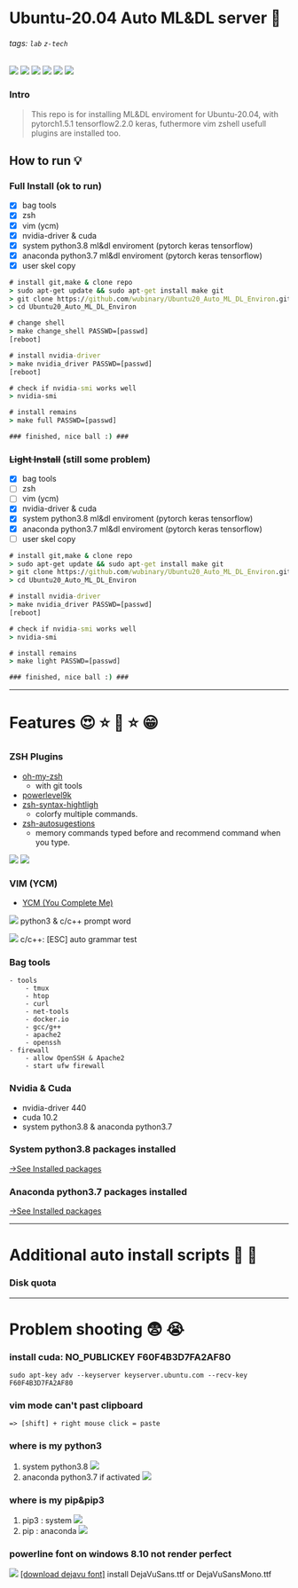 # Ubuntu-20.04 Auto ML&DL server 💪

###### tags: `lab` `z-tech`
![](https://img.shields.io/static/v1?label=Ubuntu&message=20.04&color=purple)
![](https://img.shields.io/static/v1?label=python&message=3.7|3.8&color=blue)
![](https://img.shields.io/static/v1?label=pytorch&message=1.5&color=orange)
![](https://img.shields.io/static/v1?label=tensorflow&message=2.2.0&color=orange)
![](https://img.shields.io/static/v1?label=shell&message=zsh&color=green)
![](https://img.shields.io/static/v1?label=shell&message=vim&color=green)

### Intro
>This repo is for installing ML&DL enviroment for Ubuntu-20.04, with pytorch1.5.1 tensorflow2.2.0 keras, futhermore vim zshell usefull plugins are installed too.

## How to run 💡
### Full Install (ok to run)
- [x] bag tools
- [x] zsh
- [x] vim (ycm)
- [x] nvidia-driver & cuda
- [x] system python3.8 ml&dl enviroment (pytorch keras tensorflow)
- [x] anaconda python3.7 ml&dl enviroment (pytorch keras tensorflow)
- [x] user skel copy
```cmd
# install git,make & clone repo
> sudo apt-get update && sudo apt-get install make git
> git clone https://github.com/wubinary/Ubuntu20_Auto_ML_DL_Environ.git
> cd Ubuntu20_Auto_ML_DL_Environ

# change shell
> make change_shell PASSWD=[passwd]
[reboot]

# install nvidia-driver
> make nvidia_driver PASSWD=[passwd]
[reboot]

# check if nvidia-smi works well
> nvidia-smi

# install remains
> make full PASSWD=[passwd]  

### finished, nice ball :) ###
``` 
### ~~Light Install~~ (still some problem)
- [x] bag tools
- [ ] zsh
- [ ] vim (ycm)
- [x] nvidia-driver & cuda
- [x] system python3.8 ml&dl enviroment (pytorch keras tensorflow)
- [x] anaconda python3.7 ml&dl enviroment (pytorch keras tensorflow)
- [ ] user skel copy
```cmd
# install git,make & clone repo
> sudo apt-get update && sudo apt-get install make git
> git clone https://github.com/wubinary/Ubuntu20_Auto_ML_DL_Environ.git
> cd Ubuntu20_Auto_ML_DL_Environ

# install nvidia-driver
> make nvidia_driver PASSWD=[passwd]
[reboot]

# check if nvidia-smi works well
> nvidia-smi

# install remains
> make light PASSWD=[passwd]  

### finished, nice ball :) ###
```
---
# Features 😍 ⭐ 🥳 ⭐ 😁

### ZSH Plugins
* [oh-my-zsh](https://)
    - with git tools
* [powerlevel9k](https://github.com/Powerlevel9k/powerlevel9k)
* [zsh-syntax-hightligh](https://github.com/zsh-users/zsh-syntax-highlighting)
    - colorfy multiple commands.
* [zsh-autosugestions](https://github.com/zsh-users/zsh-autosuggestions)
    - memory commands typed before and recommend command when you type.
    
![](https://i.imgur.com/CiznVLZ.png)
![](https://i.imgur.com/EqMaLl0.gif)


### VIM (YCM)
* [YCM (You Complete Me)](https://github.com/ycm-core/YouCompleteMe)

![](https://i.imgur.com/3eq2Nnu.gif)
python3 & c/c++ prompt word

![](https://i.imgur.com/A077MSN.gif)
c/c++: [ESC] auto grammar test

### Bag tools
```
- tools
    - tmux 
    - htop
    - curl
    - net-tools
    - docker.io
    - gcc/g++
    - apache2
    - openssh
- firewall
    - allow OpenSSH & Apache2
    - start ufw firewall
```

### Nvidia & Cuda
* nvidia-driver 440
* cuda 10.2
* system python3.8 & anaconda python3.7

### System python3.8 packages installed
[->See Installed packages](https://github.com/wubinary/Ubuntu20_Auto_ML_DL_Environ/tree/master/files/python3.8_system)

### Anaconda python3.7 packages installed
[->See Installed packages](https://github.com/wubinary/Ubuntu20_Auto_ML_DL_Environ/tree/master/files/python3.7_anaconda)


---
# Additional auto install scripts 🥱 🎉
### Disk quota

---
# Problem shooting 😨 😭 
### install cuda: NO_PUBLICKEY F60F4B3D7FA2AF80
```=
sudo apt-key adv --keyserver keyserver.ubuntu.com --recv-key F60F4B3D7FA2AF80
```
### vim mode can't past clipboard
```=
=> [shift] + right mouse click = paste
```
### where is my python3
1. system python3.8
![](https://i.imgur.com/V4KocVp.png)
2. anaconda python3.7 if activated
![](https://i.imgur.com/SSYvZ8K.png)
### where is my pip&pip3
1. pip3 : system 
![](https://i.imgur.com/FrwFe90.png)
2. pip : anaconda
![](https://i.imgur.com/AyrHnuM.png)

### powerline font on windows 8.10 not render perfect
![](https://i.imgur.com/WcaX5Ik.png)
[[download dejavu font]](https://dejavu-fonts.github.io/Download.html)
install DejaVuSans.ttf or DejaVuSansMono.ttf



